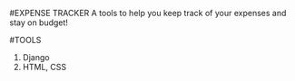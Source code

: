 #EXPENSE TRACKER
A tools to help you keep track of your expenses and stay on budget!

#TOOLS
1. Django
2. HTML, CSS